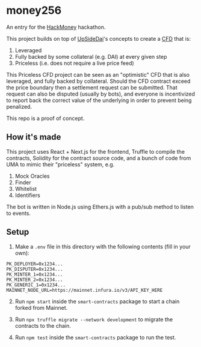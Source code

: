 # money256
An entry for the [HackMoney](https://hackathon.money/) hackathon.

This project builds on top of [UpSideDai](https://github.com/Daichotomy/UpSideDai)'s concepts to create a [CFD](https://en.wikipedia.org/wiki/Contract_for_difference) that is:

1. Leveraged
2. Fully backed by some collateral (e.g. DAI) at every given step
3. Priceless (i.e. does not require a live price feed)

This Priceless CFD project can be seen as an "optimistic" CFD that is also leveraged, and fully backed by collateral. Should the CFD contract exceed the price boundary then a settlement request can be submitted. That request can also be disputed (usually by bots), and everyone is incentivized to report back the correct value of the underlying in order to prevent being penalized.

This repo is a proof of concept.

## How it's made

This project uses React + Next.js for the frontend, Truffle to compile the contracts, Solidity for the contract source code, and a bunch of code from UMA to mimic their "priceless" system, e.g.

1. Mock Oracles
2. Finder
3. Whitelist
4. Identifiers

The bot is written in Node.js using Ethers.js with a pub/sub method to listen to events.

## Setup

1. Make a `.env` file in this directory with the following contents (fill in your own):

```
PK_DEPLOYER=0x1234...
PK_DISPUTER=0x1234...
PK_MINTER_1=0x1234...
PK_MINTER_2=0x1234...
PK_GENERIC_1=0x1234...
MAINNET_NODE_URL=https://mainnet.infura.io/v3/API_KEY_HERE
```

2. Run `npm start` inside the `smart-contracts` package to start a chain forked from Mainnet.

3. Run `npx truffle migrate --network development` to migrate the contracts to the chain.

3. Run `npm test` inside the `smart-contracts` package to run the test.
